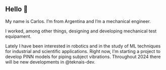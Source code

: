 ## Hello 👋

My name is Carlos. I’m from Argentina and I’m a mechanical engineer.

I worked, among other things, designing and developing mechanical test equipament.

Lately I have been interested in robotics and in the study of ML techniques for industrial and scientific applications. Right now, I’m starting a project to develop PINN models for piping subject vibrations. Throughout 2024 there will be new developments in @teknais-dev. 
